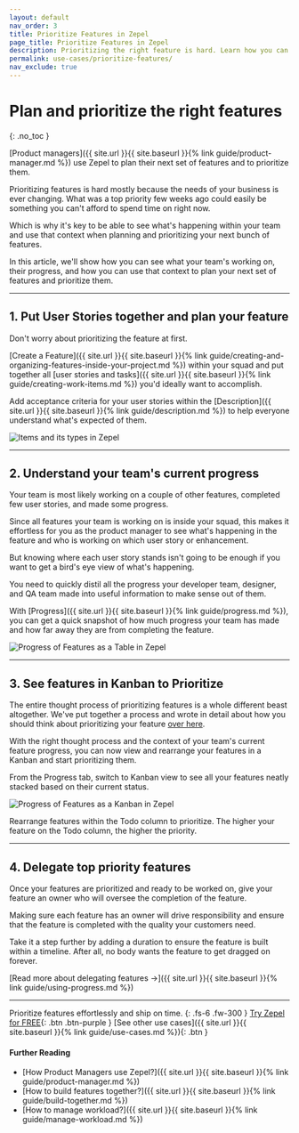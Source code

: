 ```yaml
---
layout: default
nav_order: 3
title: Prioritize Features in Zepel
page_title: Prioritize Features in Zepel
description: Prioritizing the right feature is hard. Learn how you can plan an entire feature and prioritize on Zepel to help your team build features that move the needle.
permalink: use-cases/prioritize-features/
nav_exclude: true
---
```

# Plan and prioritize the right features
{: .no_toc }

[Product managers]({{ site.url }}{{ site.baseurl }}{% link guide/product-manager.md %}) use Zepel to plan their next set of features and to prioritize them.

Prioritizing features is hard mostly because the needs of your business is ever changing. What was a top priority few weeks ago could easily be something you can't afford to spend time on right now. 

Which is why it's key to be able to see what's happening within your team and use that context when planning and prioritizing your next bunch of features.

In this article, we'll show how you can see what your team's working on, their progress, and how you can use that context to plan your next set of features and prioritize them.

---

## 1. Put User Stories together and plan your feature

Don't worry about prioritizing the feature at first. 

[Create a Feature]({{ site.url }}{{ site.baseurl }}{% link guide/creating-and-organizing-features-inside-your-project.md %}) within your squad and put together all [user stories and tasks]({{ site.url }}{{ site.baseurl }}{% link guide/creating-work-items.md %}) you'd ideally want to accomplish.

Add acceptance criteria for your user stories within the [Description]({{ site.url }}{{ site.baseurl }}{% link guide/description.md %}) to help everyone understand what's expected of them.

![Items and its types in Zepel](/guide/assets/uploads/zepel-items.png "Items in Zepel")

---

## 2. Understand your team's current progress

Your team is most likely working on a couple of other features, completed few user stories, and made some progress.

Since all features your team is working on is inside your squad, this makes it effortless for you as the product manager to see what's happening in the feature and who is working on which user story or enhancement.

But knowing where each user story stands isn't going to be enough if you want to get a bird's eye view of what's happening. 

You need to quickly distil all the progress your developer team, designer, and QA team made into useful information to make sense out of them.

With [Progress]({{ site.url }}{{ site.baseurl }}{% link guide/progress.md %}), you can get a quick snapshot of how much progress your team has made and how far away they are from completing the feature.

![Progress of Features as a Table in Zepel](/guide/assets/uploads/zepel-progress-table.png "Feature Progress as a Table")

---

## 3. See features in Kanban to Prioritize

The entire thought process of prioritizing features is a whole different beast altogether. We've put together a process and wrote in detail about how you should think about prioritizing your feature [over here](https://blog.zepel.io/prioritize-product-feature-backlog/?utm_source=zepelguide&utm_medium=prioritize-features).

With the right thought process and the context of your team's current feature progress, you can now view and rearrange your features in a Kanban and start prioritizing them.

From the Progress tab, switch to Kanban view to see all your features neatly stacked based on their current status.

![Progress of Features as a Kanban in Zepel](/guide/assets/uploads/zepel-progress-kanban.png "Feature Progress as a Kanban")

Rearrange features within the Todo column to prioritize. The higher your feature on the Todo column, the higher the priority. 

---

## 4. Delegate top priority features

Once your features are prioritized and ready to be worked on, give your feature an owner who will oversee the completion of the feature. 

Making sure each feature has an owner will drive responsibility and ensure that the feature is completed with the quality your customers need.

Take it a step further by adding a duration to ensure the feature is built within a timeline. After all, no body wants the feature to get dragged on forever.

[Read more about delegating features ->]({{ site.url }}{{ site.baseurl }}{% link guide/using-progress.md %})

---

Prioritize features effortlessly and ship on time.
{: .fs-6 .fw-300 }
[Try Zepel for FREE](https://zepel.io/?utm_source=zepelguide&utm_medium=usecases&utm_campaign=prioritize-features){: .btn .btn-purple } 
[See other use cases]({{ site.url }}{{ site.baseurl }}{% link guide/use-cases.md %}){: .btn }

#### Further Reading
- [How Product Managers use Zepel?]({{ site.url }}{{ site.baseurl }}{% link guide/product-manager.md %})
- [How to build features together?]({{ site.url }}{{ site.baseurl }}{% link guide/build-together.md %})
- [How to manage workload?]({{ site.url }}{{ site.baseurl }}{% link guide/manage-workload.md %})